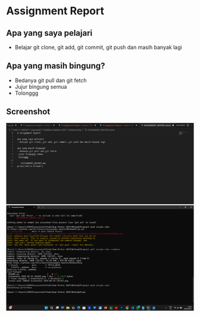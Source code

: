 # Assignment Report

## Apa yang saya pelajari
- Belajar git clone, git add, git commit, git push dan masih banyak lagi

## Apa yang masih bingung?
- Bedanya git pull dan git fetch
- Jujur bingung semua
- Tolonggg

## Screenshot
![Screenshot 1](Screenshot%202025-09-19%20181253.png)
![Screenshot 2](Screenshot%202025-09-19%20182837.png)
